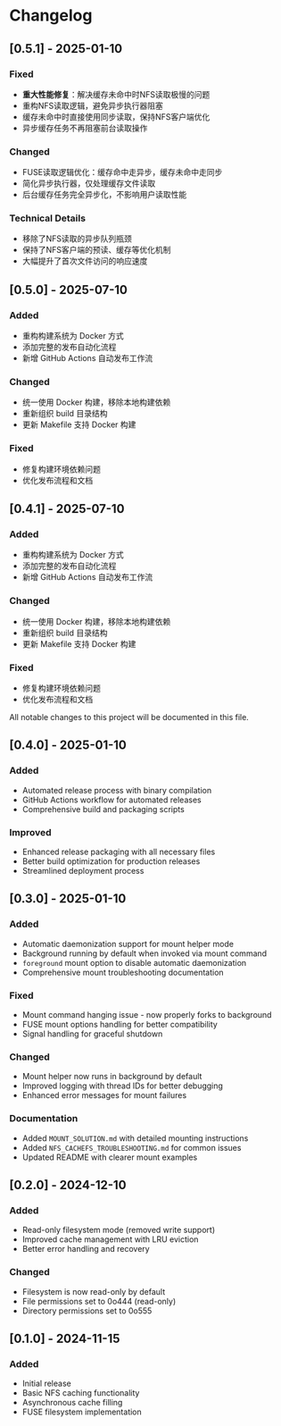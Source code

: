 # Changelog
## [0.5.1] - 2025-01-10

### Fixed
- **重大性能修复**：解决缓存未命中时NFS读取极慢的问题
- 重构NFS读取逻辑，避免异步执行器阻塞
- 缓存未命中时直接使用同步读取，保持NFS客户端优化
- 异步缓存任务不再阻塞前台读取操作

### Changed
- FUSE读取逻辑优化：缓存命中走异步，缓存未命中走同步
- 简化异步执行器，仅处理缓存文件读取
- 后台缓存任务完全异步化，不影响用户读取性能

### Technical Details
- 移除了NFS读取的异步队列瓶颈
- 保持了NFS客户端的预读、缓存等优化机制
- 大幅提升了首次文件访问的响应速度

## [0.5.0] - 2025-07-10

### Added
- 重构构建系统为 Docker 方式
- 添加完整的发布自动化流程
- 新增 GitHub Actions 自动发布工作流

### Changed
- 统一使用 Docker 构建，移除本地构建依赖
- 重新组织 build 目录结构
- 更新 Makefile 支持 Docker 构建

### Fixed
- 修复构建环境依赖问题
- 优化发布流程和文档

## [0.4.1] - 2025-07-10

### Added
- 重构构建系统为 Docker 方式
- 添加完整的发布自动化流程
- 新增 GitHub Actions 自动发布工作流

### Changed
- 统一使用 Docker 构建，移除本地构建依赖
- 重新组织 build 目录结构
- 更新 Makefile 支持 Docker 构建

### Fixed
- 修复构建环境依赖问题
- 优化发布流程和文档


All notable changes to this project will be documented in this file.

## [0.4.0] - 2025-01-10

### Added
- Automated release process with binary compilation
- GitHub Actions workflow for automated releases
- Comprehensive build and packaging scripts

### Improved
- Enhanced release packaging with all necessary files
- Better build optimization for production releases
- Streamlined deployment process

## [0.3.0] - 2025-01-10

### Added
- Automatic daemonization support for mount helper mode
- Background running by default when invoked via mount command
- `foreground` mount option to disable automatic daemonization
- Comprehensive mount troubleshooting documentation

### Fixed
- Mount command hanging issue - now properly forks to background
- FUSE mount options handling for better compatibility
- Signal handling for graceful shutdown

### Changed
- Mount helper now runs in background by default
- Improved logging with thread IDs for better debugging
- Enhanced error messages for mount failures

### Documentation
- Added `MOUNT_SOLUTION.md` with detailed mounting instructions
- Added `NFS_CACHEFS_TROUBLESHOOTING.md` for common issues
- Updated README with clearer mount examples

## [0.2.0] - 2024-12-10

### Added
- Read-only filesystem mode (removed write support)
- Improved cache management with LRU eviction
- Better error handling and recovery

### Changed
- Filesystem is now read-only by default
- File permissions set to 0o444 (read-only)
- Directory permissions set to 0o555

## [0.1.0] - 2024-11-15

### Added
- Initial release
- Basic NFS caching functionality
- Asynchronous cache filling
- FUSE filesystem implementation